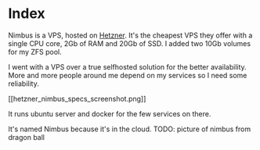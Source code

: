 # Index

Nimbus is a VPS, hosted on [Hetzner](https://hetzner.com/). It's the cheapest VPS they offer with a single CPU core, 2Gb of RAM and 20Gb of SSD. I added two 10Gb volumes for my ZFS pool.

I went with a VPS over a true selfhosted solution for the better availability. More and more people around me depend on my services so I need some reliability.

[[hetzner_nimbus_specs_screenshot.png]]

It runs ubuntu server and docker for the few services on there.

It's named Nimbus because it's in the cloud.
TODO: picture of nimbus from dragon ball